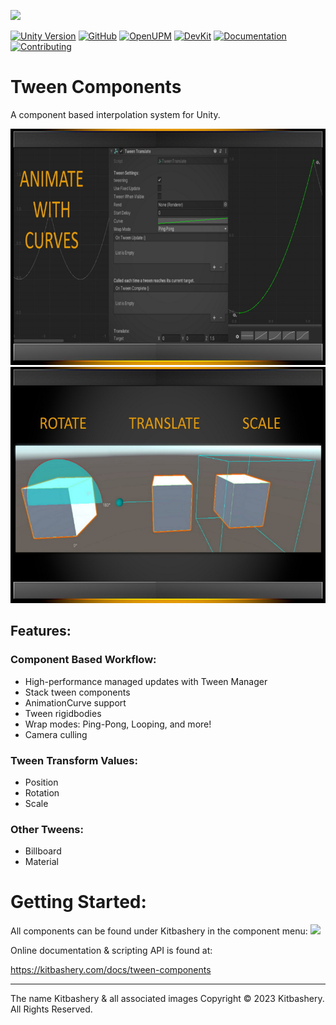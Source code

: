 <!-- ONLINE DOCUMENTATION FOUND @ https://kitbashery.com/docs/tween-components -->



![](https://kitbashery.com/assets/images/kitbashery-github-banner.jpg)

[![Unity Version](https://img.shields.io/badge/Unity-2021.3%2B-blue.svg)](https://unity3d.com/get-unity/download)
[![GitHub](https://img.shields.io/github/license/kitbashery/modular-ai.svg)](https://github.com/Kitbashery/Tween-Components/blob/main/.github/LICENSE.md)
[![OpenUPM](https://img.shields.io/badge/Install-openUPM-blue)](https://openupm.com/packages/com.kitbashery.tween-components.html)
[![DevKit](https://img.shields.io/badge/Dev%20Kit-.unitypackage-blue)](https://github.com/Kitbashery/Tween-Components/releases/download/Development-Package/Kitbashery_TweenComponents.unitypackage)
[![Documentation](https://img.shields.io/badge/Docs-Kitbashery.com-%23ffaf0c)](https://kitbashery.com/docs/tween-components)
[![Contributing](https://img.shields.io/badge/Contribute-guidelines-lightgrey)](https://github.com/Kitbashery/.github/blob/main/.github/CONTRIBUTING.md)

# Tween Components

A component based interpolation system for Unity.

![](https://github.com/Kitbashery/kitbashery.github.io/blob/main/assets/images/kitbashery-tween-components-product-2.jpg)
![](https://github.com/Kitbashery/kitbashery.github.io/blob/main/assets/images/kitbashery-tween-components-product-1.jpg)

## Features:

### Component Based Workflow:
* High-performance managed updates with Tween Manager
* Stack tween components
* AnimationCurve support
* Tween rigidbodies
* Wrap modes: Ping-Pong, Looping, and more!
* Camera culling

### Tween Transform Values:
* Position
* Rotation
* Scale

### Other Tweens:
* Billboard
* Material

# Getting Started:
All components can be found under Kitbashery in the component menu:
![](https://kitbashery.com/assets/images/kitbashery-getting-started.jpg)

Online documentation & scripting API is found at:

https://kitbashery.com/docs/tween-components


---- 
The name Kitbashery & all associated images Copyright &copy; 2023 Kitbashery. All Rights Reserved.
